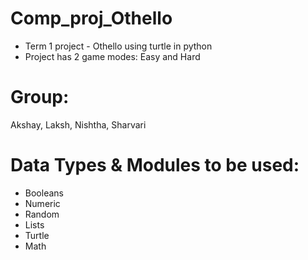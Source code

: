 # Comp_proj_Othello
* Term 1 project - Othello using turtle in python
* Project has 2 game modes: Easy and Hard
# Group:
Akshay, Laksh, Nishtha, Sharvari
# Data Types & Modules to be used:
* Booleans
* Numeric 
* Random
* Lists
* Turtle 
* Math

